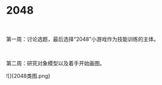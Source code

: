 # 2048
<br>
<p>第一周：讨论选题，最后选择“2048”小游戏作为技能训练的主体。</p>
</br>
<p>第二周：研究对象模型以及着手开始画图。</p>
![]{2048类图.png}


